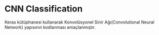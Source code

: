 # CNN Classification 
Keras kütüphanesi kullanarak Konvolüsyonel Sinir Ağı(Convolutional Neural Network) yapısının kodlanması amaçlanmıştır. 
